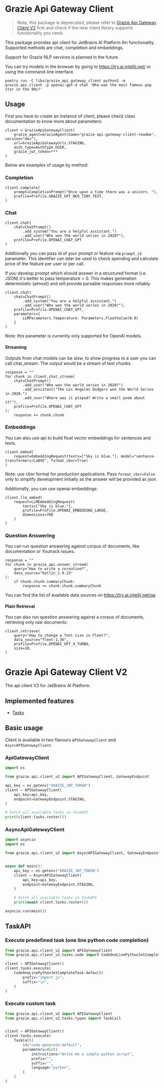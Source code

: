 # Grazie Api Gateway Client

> Note, this package is deprecated, please refer to [Grazie Api Gateway Client V2](#Grazie-Api-Gateway-Client-V2) first and check if the new client library supports functionality you need.

This package provides api client for JetBrains AI Platform llm functionality.
Supported methods are chat, completion and embeddings.

Support for Grazie NLP services is planned in the future.

You can try models in the browser by going to https://try.ai.intellij.net/
or using the command-line interface.

```shell
poetry run -C libs/grazie_api_gateway_client python3 -m grazie.api.client -p openai-gpt-4 chat 'Who was the most famous pop star in the 90s?'
```

## Usage

First you have to create an instance of client,
please check class documentation to know more about parameters:

```
client = GrazieApiGatewayClient(
    grazie_agent=GrazieAgent(name="grazie-api-gateway-client-readme", version="dev"),
    url=GrazieApiGatewayUrls.STAGING,
    auth_type=AuthType.USER,
    grazie_jwt_token=***
)
```

Below are examples of usage by method:

### Completion

```
client.complete(
    prompt=CompletionPrompt("Once upon a time there was a unicorn. "),
    profile=Profile.GRAZIE_GPT_NEO_TINY_TEXT,
)
```

### Chat

```
client.chat(
    chat=ChatPrompt()
        .add_system("You are a helpful assistant.")
        .add_user("Who won the world series in 2020?"),
    profile=Profile.OPENAI_CHAT_GPT
)
```

Additionally you can pass id of your prompt or feature via `prompt_id` parameter.
This identifier can later be used to check spending and calculate price of the feature per user or
per call.

If you develop prompt which should answer in a structured format (i.e. JSON) it's better to pass
temperature = 0.
This makes generation deterministic (almost) and will provide parsable responses more reliably.

```
client.chat(
    chat=ChatPrompt()
        .add_system("You are a helpful assistant.")
        .add_user("Who won the world series in 2020?"),
    profile=Profile.OPENAI_CHAT_GPT,
    parameters={
        LLMParameters.Temperature: Parameters.FloatValue(0.0)
    }
)
```

Note: this parameter is currently only supported for OpenAI models.

#### Streaming

Outputs from chat models can be slow, to show progress to a user you can call chat_stream.
The output would be a stream of text chunks.

```
response = ""
for chunk in client.chat_stream(
    chat=ChatPrompt()
        .add_user("Who won the world series in 2020?")
        .add_assistant("The Los Angeles Dodgers won the World Series in 2020.")
        .add_user("Where was it played? Write a small poem about it!"),
    profile=Profile.OPENAI_CHAT_GPT
):
    response += chunk.chunk
```

### Embeddings

You can also use api to build float vector embeddings for sentences and texts.

```
client.embed(
    request=EmbeddingRequest(texts=["Sky is blue."], model="sentence-transformers/LaBSE", format_cbor=True)
)
```

Note: use cbor format for production applications. Pass `format_cbor=False` only to simplify
development initially as the answer will be provided as json.

Additionally, you can use openai embeddings:

```
client.llm_embed(
    request=LLMEmbeddingRequest(
        texts=["Sky is blue."],
        profile=Profile.OPENAI_EMBEDDING_LARGE,
        dimensions=768
    )
)
```

### Question Answering

You can run question answering against corpus of documents, like documentation or Youtrack issues.

```
response = ""
for chunk in grazie_api.answer_stream(
    query="How to write a coroutine?", 
    data_source="kotlin_1.9.23"
):
    if chunk.chunk.summaryChunk:
        response += chunk.chunk.summaryChunk
```

You can find the list of available data sources on https://try.ai.intellij.net/qa

#### Plain Retrieval

You can also run question answering against a corpus of documents, retrieving only raw documents:

```
client.retrieve(
    query="How to change a font size in Fleet?",
    data_source="fleet-1.36",
    profile=Profile.OPENAI_GPT_4_TURBO,
    size=10,
)
```

# Grazie Api Gateway Client V2

The api client V2 for JetBrains AI Platform.

## Implemented features

* [Tasks](#TaskAPI)

## Basic usage

Client is available in two flavours `APIGatewayClient` and `AsyncAPIGatewayClient`.

### ApiGatewayClient
```python
import os

from grazie.api.client_v2 import APIGatewayClient, GatewayEndpoint

api_key = os.getenv("GRAZIE_JWT_TOKEN")
client = APIGatewayClient(
    api_key=api_key,
    endpoint=GatewayEndpoint.STAGING,
)

# Fetch all available tasks in TaskAPI
print(client.tasks.roster())
```

### AsyncApiGatewayClient
```python
import asyncio
import os

from grazie.api.client_v2 import AsyncAPIGatewayClient, GatewayEndpoint


async def main():
    api_key = os.getenv("GRAZIE_JWT_TOKEN")
    client = AsyncAPIGatewayClient(
        api_key=api_key,
        endpoint=GatewayEndpoint.STAGING,
    )

    # Fetch all available tasks in TaskAPI
    print(await client.tasks.roster())

asyncio.run(main())
```

## TaskAPI

### Execute predefined task (one line python code completion)
```python
from grazie.api.client_v2 import APIGatewayClient
from grazie.api.client_v2.tasks.code import CodeOneLinePythonJetCompleteTask

client = APIGatewayClient()
client.tasks.execute(
    CodeOneLinePythonJetCompleteTask.default(
        prefix="import js",
        suffix="\n",
    )
)
```

### Execute custom task
```python
from grazie.api.client_v2 import APIGatewayClient
from grazie.api.client_v2.tasks.types import TaskCall


client = APIGatewayClient()
client.tasks.execute(
    TaskCall(
        id="code-generate:default",
        parameters=dict(
            instructions="Write me a simple python script",
            prefix="",
            suffix="",
            language="python",
        )
    )
)
```
